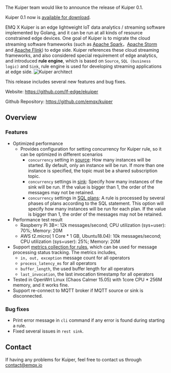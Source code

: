 The Kuiper team would like to announce the release of Kuiper 0.1. 

Kuiper 0.1 now is [available for download](https://github.com/emqx/kuiper/releases/tag/0.1).

EMQ X Kuiper is an edge lightweight IoT data analytics / streaming software implemented by Golang, and it can be run at all kinds of resource constrained edge devices. One goal of Kuiper is to migrate the cloud streaming software frameworks (such as [Apache Spark](https://spark.apache.org/)，[Apache Storm](https://storm.apache.org/) and [Apache Flink](https://flink.apache.org/)) to edge side. Kuiper references these cloud streaming frameworks, and also considered special requirement of edge analytics, and introduced **rule engine**, which is based on `Source`, `SQL (business logic)` and `Sink`, rule engine is used for developing streaming applications at edge side.
![Kuiper architect](https://static.emqx.net/images/dc6d85d8b19d05a990a12f41f46575fb.png)

This release includes several new features and bug fixes.

Website: <https://github.com/lf-edge/ekuiper>

Github Repository: <https://github.com/emqx/kuiper>

## Overview

### Features

- Optimized performance
  - Provides configuration for setting concurrency for Kuiper rule, so it can be optimized in different scenarios
    + ``concurrency`` setting in [source](https://github.com/emqx/kuiper/blob/develop/docs/en_US/rules/sources/mqtt.md): How many instances will be started. By default, only an instance will be run. If more than one instance is specified, the topic must be a shared subscription topic.
    + ``concurrency`` settings in [sink](https://github.com/emqx/kuiper/blob/develop/docs/en_US/rules/overview.md#actions): Specify how many instances of the sink will be run. If the value is bigger than 1, the order of the messages may not be retained.
    + ``concurrency`` settings in [SQL plans](https://github.com/emqx/kuiper/blob/develop/docs/en_US/rules/overview.md#options): A rule is processed by several phases of plans according to the SQL statement. This option will specify how many instances will be run for each plan. If the value is bigger than 1, the order of the messages may not be retained.
- Performance test result
    + Raspberry Pi 3B+: 12k messages/second; CPU utilization (sys+user): 70%; Memory: 20M
    + AWS t2.micro( 1 Core * 1 GB, Ubuntu18.04): 10k messages/second; CPU utilization (sys+user): 25%; Memory: 20M
- Support [metrics collection for rules](https://github.com/emqx/kuiper/blob/develop/docs/en_US/cli/rules.md#get-the-status-of-a-rule), which can be used for message processing status tracking.  The metrics includes, 
  - ``in, out, exception`` message count for all operators
  - ``process_latency_ms`` for all operators
  - ``buffer_length``, the used buffer length for all operators
  - ``last_invocation``, the last invocation timestamp for all operators
- Tested in OpenWrt Linux (Chaos Calmer 15.05) with 1core CPU * 256M memory, and it works fine.
- Support re-connect to MQTT broker if MQTT source or sink is disconnected.

### Bug fixes

- Print error message in ``cli`` command if any error is found during starting a rule.
- Fixed several issues in ``rest sink``.

## Contact

If having any problems for Kuiper, feel free to contact us through [contact@emqx.io](mailto:contact@emqx.io)